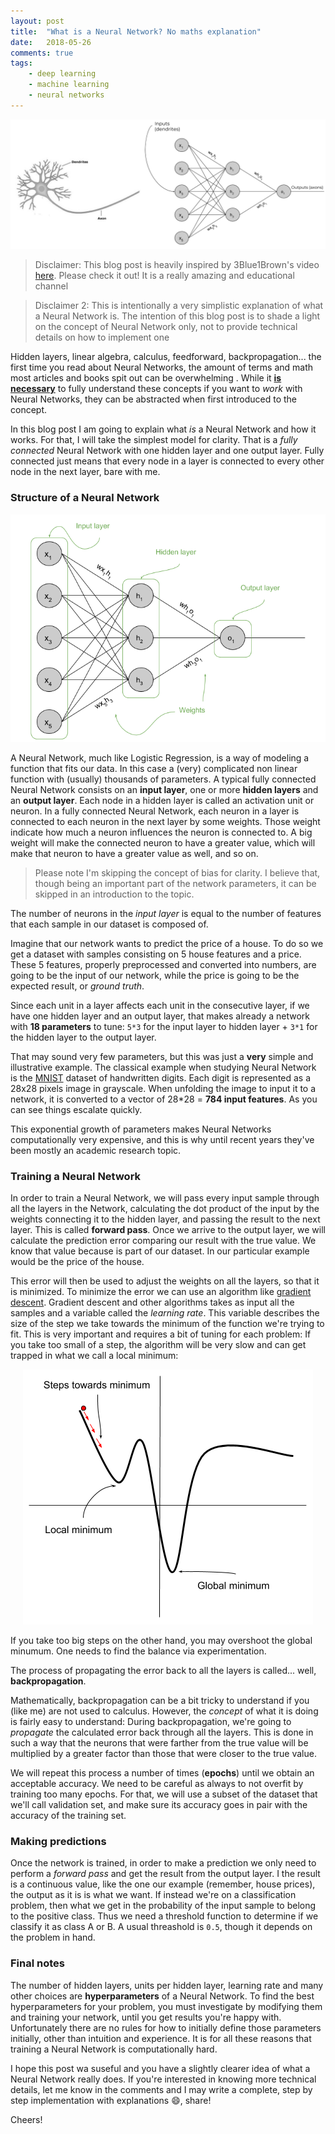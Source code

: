 ```yaml
---
layout: post
title:  "What is a Neural Network? No maths explanation"
date:   2018-05-26
comments: true
tags:
    - deep learning
    - machine learning
    - neural networks
---
```

![Neural Network analogy](/images/neuralnets/nn_comparison.png)

> Disclaimer: This blog post is heavily inspired by 3Blue1Brown's video [here][nn-video].
> Please check it out! It is a really amazing and educational channel

> Disclaimer 2: This is intentionally a very simplistic explanation of what a Neural
> Network is. The intention of this blog post is to shade a light on the concept
> of Neural Network only, not to provide technical details on how to implement one

Hidden layers, linear algebra, calculus, feedforward, backpropagation... the first time you read about
Neural Networks, the amount of terms and math most articles
and books spit out can be overwhelming . While it **[is necessary][backprop]** to fully understand these concepts
if you want to _work_ with Neural Networks, they can be abstracted when first introduced to the
concept.

<!--more-->

In this blog post I am going to explain what _is_ a Neural Network and how it works. For that,
I will take the simplest model for clarity. That is a _fully connected_ Neural Network with one
hidden layer and one output layer. Fully connected just means that every node in a
layer is connected to every other node in the next layer, bare with me.

### Structure of a Neural Network


<center>
  <img src="/images/neuralnets/nn.png"/>
</center>

A Neural Network, much like Logistic Regression, is a way of modeling a function
that fits our data. In this case a (very) complicated non linear function with (usually) thousands of parameters.
A typical fully connected Neural Network consists on an **input layer**, one or more **hidden layers**
and an **output layer**. Each node in a hidden layer is called an activation unit or neuron.
In a fully connected Neural Network, each neuron in a layer is connected to each
neuron in the next layer by some weights. Those weight indicate how much a neuron
influences the neuron is connected to. A big weight will make the connected neuron
to have a greater value, which will make that neuron to have a greater value as well, and so on.

> Please note I'm skipping the concept of bias for clarity. I believe that, though
being an important part of the network parameters, it can be skipped in an introduction to the topic.

The number of neurons in the _input layer_ is equal to the number of features that
each sample in our dataset is composed of.

Imagine that our network wants to predict the price of a house. To do so we get
a dataset with samples consisting on 5 house features and a price. These 5 features,
properly preprocessed and converted into numbers, are going to be the input of
our network, while the price is going to be the expected result, or _ground truth_.

Since each unit in a layer affects each unit in the consecutive layer, if we have
one hidden layer and an output layer, that makes already a network with **18 parameters**
to tune: `5*3` for the input layer to hidden layer + `3*1` for the hidden layer to the
output layer.

That may sound very few parameters, but this was just a **very** simple and illustrative
example. The classical example when studying Neural Network is the [MNIST][mnist] dataset
of handwritten digits. Each digit is represented as a 28x28 pixels image in grayscale.
When unfolding the image to input it to a network, it is converted to a vector of
28*28 = **784 input features**. As you can see things escalate quickly.

This exponential growth of parameters makes Neural Networks computationally very expensive,
and this is why until recent years they've been mostly an academic research topic.

### Training a Neural Network
In order to train a Neural Network, we will pass every input sample through all
the layers in the Network, calculating the dot product of the input by the weights
connecting it to the hidden layer, and passing the result to the next layer. This is called
**forward pass**. Once we arrive to the output layer, we will calculate the prediction
error comparing our result with the true value. We know that value because is part of our
dataset. In our particular example would be the price of the house.


This error will then be used to adjust the weights on all the layers, so that it is
minimized. To minimize the error we can use an algorithm like [gradient descent][gradient].
Gradient descent and other algorithms takes as input all the samples and a variable
called the _learning rate_. This variable describes the size of the step we take
towards the minimum of the function we're trying to fit. This is very important
and requires a bit of tuning for each problem: If you take too small of a step,
the algorithm will be very slow and can get trapped in what we call a local minimum:

<center>
  <img src="/images/neuralnets/Gradient_descent.png"/>
</center>

If you take too big steps on the other hand, you may overshoot the global minumum.
One needs to find the balance via experimentation.

The process of propagating the error back to all the layers is called... well, **backpropagation**.

Mathematically, backpropagation can be a bit tricky to understand if you (like me)
are not used to calculus. However, the _concept_ of what it is doing is fairly easy to
understand: During backpropagation, we're going to _propagate_ the calculated error
back through all the layers. This is done in such a way that the neurons that were
farther from the true value will be multiplied by a greater factor than those that
were closer to the true value.

We will repeat this process a number of times (**epochs**) until we obtain an acceptable
accuracy. We need to be careful as always to not overfit by training too many epochs.
For that, we will use a subset of the dataset that we'll call validation set, and
make sure its accuracy goes in pair with the accuracy of the training set.

### Making predictions

Once the network is trained, in order to make a prediction we only need to perform
a _forward pass_ and get the result from the output layer. I the result is a continuous
value, like the one our example (remember, house prices), the output as it is is
what we want. If instead we're on a classification problem, then what we get in
the probability of the input sample to belong to the positive class. Thus we need
a threshold function to determine if we classify it as class A or B. A usual threashold
is `0.5`, though it depends on the problem in hand.

### Final notes
The number of hidden layers, units per hidden layer, learning rate and many other choices are
**hyperparameters** of a Neural Network. To find the best hyperparameters for your
problem, you must investigate by modifying them and training your network, until you
get results you're happy with. Unfortunately there are no rules for how to initially
define those parameters initially, other than intuition and experience. It is for
all these reasons that training a Neural Network is computationally hard.

I hope this post wa suseful and you have a slightly clearer idea of what a Neural
Network really does. If you're interested in knowing more technical details, let me
know in the comments and I may write a complete, step by step implementation with
explanations :smile:, share!

Cheers!

<!-- Links -->
[nn-video]: https://www.youtube.com/watch?v=aircAruvnKk
[backprop]: https://medium.com/@karpathy/yes-you-should-understand-backprop-e2f06eab496b
[ml-post]: http://mussol.org/2018/03/06/machine-learning-101/
[mnist]: http://yann.lecun.com/exdb/mnist/
[gradient]: https://en.wikipedia.org/wiki/Gradient_descent
